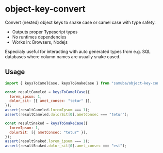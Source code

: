 # object-key-convert

Convert (nested) object keys to snake case or camel case with type safety.

- Outputs proper Typescript types
- No runtimes dependencies
- Works in: Browsers, Nodejs

Especiialy useful for interacting with auto generated types from e.g. SQL databases where column names are usually snake cased.

## Usage

```javascript
import { keysToCamelCase, keysToSnakeCase } from "samuba/object-key-convert";

const resultCameled = keysToCamelCase({
  lorem_ipsum: 1,
  dolor_sit: [{ amet_consec: "tetur" }],
});
assert(resultCameled.loremIpsum === 1);
assert(resultCameled.dolorSit[0].ametConsec === "tetur");

const resultSnaked = keysToSnakeCase({
  loremIpsum: 1,
  dolorSit: [{ ametConsec: "tetur" }],
});
assert(resultSnaked.lorem_ipsum === 1);
assert(resultSnaked.dolor_sit[0].amet_consec === "est");
```

